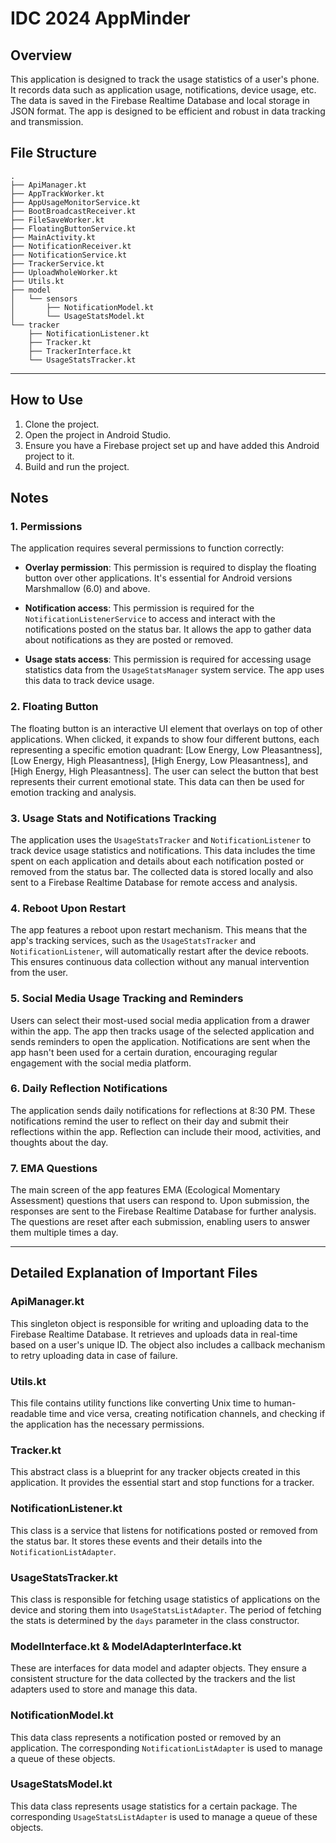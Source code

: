 # IDC 2024 AppMinder

## Overview
This application is designed to track the usage statistics of a user's phone. It records data such as application usage, notifications, device usage, etc. The data is saved in the Firebase Realtime Database and local storage in JSON format. The app is designed to be efficient and robust in data tracking and transmission.

## File Structure
```
.
├── ApiManager.kt
├── AppTrackWorker.kt
├── AppUsageMonitorService.kt
├── BootBroadcastReceiver.kt
├── FileSaveWorker.kt
├── FloatingButtonService.kt
├── MainActivity.kt
├── NotificationReceiver.kt
├── NotificationService.kt
├── TrackerService.kt
├── UploadWholeWorker.kt
├── Utils.kt
├── model
│   └── sensors
│       ├── NotificationModel.kt
│       └── UsageStatsModel.kt
└── tracker
    ├── NotificationListener.kt
    ├── Tracker.kt
    ├── TrackerInterface.kt
    └── UsageStatsTracker.kt
```

----

## How to Use
1. Clone the project.
2. Open the project in Android Studio.
3. Ensure you have a Firebase project set up and have added this Android project to it.
4. Build and run the project.

## Notes
### 1. Permissions

The application requires several permissions to function correctly:

- **Overlay permission**: This permission is required to display the floating button over other applications. It's essential for Android versions Marshmallow (6.0) and above.

- **Notification access**: This permission is required for the `NotificationListenerService` to access and interact with the notifications posted on the status bar. It allows the app to gather data about notifications as they are posted or removed.

- **Usage stats access**: This permission is required for accessing usage statistics data from the `UsageStatsManager` system service. The app uses this data to track device usage.

### 2. Floating Button

The floating button is an interactive UI element that overlays on top of other applications. When clicked, it expands to show four different buttons, each representing a specific emotion quadrant: [Low Energy, Low Pleasantness], [Low Energy, High Pleasantness], [High Energy, Low Pleasantness], and [High Energy, High Pleasantness]. The user can select the button that best represents their current emotional state. This data can then be used for emotion tracking and analysis.

### 3. Usage Stats and Notifications Tracking

The application uses the `UsageStatsTracker` and `NotificationListener` to track device usage statistics and notifications. This data includes the time spent on each application and details about each notification posted or removed from the status bar. The collected data is stored locally and also sent to a Firebase Realtime Database for remote access and analysis. 

### 4. Reboot Upon Restart

The app features a reboot upon restart mechanism. This means that the app's tracking services, such as the `UsageStatsTracker` and `NotificationListener`, will automatically restart after the device reboots. This ensures continuous data collection without any manual intervention from the user.

### 5. Social Media Usage Tracking and Reminders

Users can select their most-used social media application from a drawer within the app. The app then tracks usage of the selected application and sends reminders to open the application. Notifications are sent when the app hasn't been used for a certain duration, encouraging regular engagement with the social media platform.

### 6. Daily Reflection Notifications

The application sends daily notifications for reflections at 8:30 PM. These notifications remind the user to reflect on their day and submit their reflections within the app. Reflection can include their mood, activities, and thoughts about the day.

### 7. EMA Questions

The main screen of the app features EMA (Ecological Momentary Assessment) questions that users can respond to. Upon submission, the responses are sent to the Firebase Realtime Database for further analysis. The questions are reset after each submission, enabling users to answer them multiple times a day.

----

## Detailed Explanation of Important Files

### ApiManager.kt
This singleton object is responsible for writing and uploading data to the Firebase Realtime Database. It retrieves and uploads data in real-time based on a user's unique ID. The object also includes a callback mechanism to retry uploading data in case of failure.

### Utils.kt
This file contains utility functions like converting Unix time to human-readable time and vice versa, creating notification channels, and checking if the application has the necessary permissions.

### Tracker.kt
This abstract class is a blueprint for any tracker objects created in this application. It provides the essential start and stop functions for a tracker.

### NotificationListener.kt
This class is a service that listens for notifications posted or removed from the status bar. It stores these events and their details into the `NotificationListAdapter`.

### UsageStatsTracker.kt
This class is responsible for fetching usage statistics of applications on the device and storing them into `UsageStatsListAdapter`. The period of fetching the stats is determined by the `days` parameter in the class constructor.

### ModelInterface.kt & ModelAdapterInterface.kt
These are interfaces for data model and adapter objects. They ensure a consistent structure for the data collected by the trackers and the list adapters used to store and manage this data.

### NotificationModel.kt
This data class represents a notification posted or removed by an application. The corresponding `NotificationListAdapter` is used to manage a queue of these objects.

### UsageStatsModel.kt
This data class represents usage statistics for a certain package. The corresponding `UsageStatsListAdapter` is used to manage a queue of these objects.
